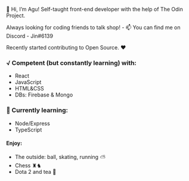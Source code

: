 👋 Hi, I’m Agu! Self-taught front-end developer with the help of The Odin Project.

Always looking for coding friends to talk shop! - 📫 You can find me on Discord - Jin#6139

Recently started contributing to Open Source. ❤


### √ Competent (but constantly learning) with:
  - React
  - JavaScript
  - HTML&CSS
  - DBs: Firebase & Mongo

### 📝 Currently learning: 
  - Node/Express
  - TypeScript




#### Enjoy:
- The outside: ball, skating, running ⛅️
- Chess ♜♞
- Dota 2 and tea 🍵



<!---
jinitsuga/jinitsuga is a ✨ special ✨ repository because its `README.md` (this file) appears on your GitHub profile.
You can click the Preview link to take a look at your changes.
--->
